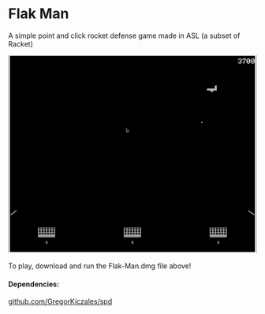 # Flak Man #
A simple point and click rocket defense game made in ASL (a subset of Racket)

![gameplay](https://github.com/cosparks/flak-man/blob/main/docs/Flak-Man-gameplay.gif)

To play, download and run the Flak-Man.dmg file above!

#### Dependencies: ####
[github.com/GregorKiczales/spd](https://github.com/GregorKiczales/spd)
